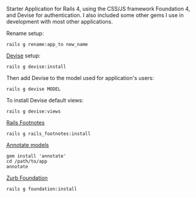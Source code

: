 Starter Application for Rails 4, using the CSS/JS framework Foundation 4, and Devise for authentication. I also included some other gems I use in development with most other applications. 

Rename setup:

    rails g rename:app_to new_name


[Devise](https://github.com/plataformatec/devise) setup:

    rails g devise:install

Then add Devise to the model used for application's users:

    rails g devise MODEL

To install Devise default views:

    rails g devise:views


[Rails Footnotes](https://github.com/josevalim/rails-footnotes)

    rails g rails_footnotes:install


[Annotate models](https://github.com/ctran/annotate_models)

    gem install 'annotate'
    cd /path/to/app
    annotate


[Zurb Foundation](http://foundation.zurb.com/docs/rails.html)

    rails g foundation:install